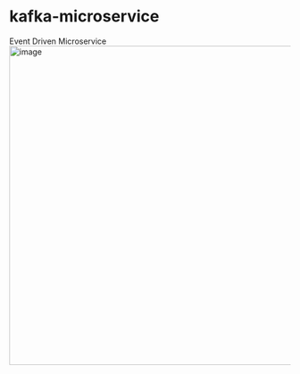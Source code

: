 # kafka-microservice
Event Driven Microservice
<img width="572" alt="image" src="https://user-images.githubusercontent.com/32607665/189689183-372b9d48-c0d3-44f9-afc0-3f4f624127f0.png">
